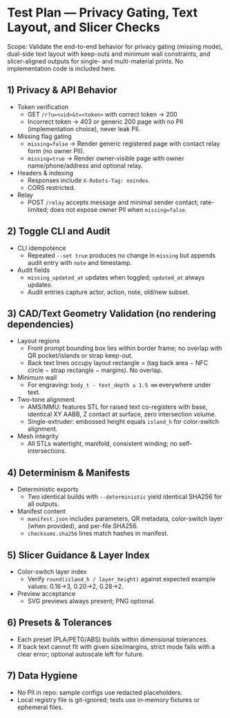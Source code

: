 # Test Plan — Privacy Gating, Text Layout, and Slicer Checks

Scope: Validate the end-to-end behavior for privacy gating (missing mode), dual-side text layout with keep-outs and minimum wall constraints, and slicer-aligned outputs for single- and multi-material prints. No implementation code is included here.

## 1) Privacy & API Behavior
- Token verification
  - GET `/r?u=<uid>&t=<token>` with correct token → 200
  - Incorrect token → 403 or generic 200 page with no PII (implementation choice), never leak PII.
- Missing flag gating
  - `missing=false` → Render generic registered page with contact relay form (no owner PII).
  - `missing=true` → Render owner-visible page with owner name/phone/address and optional relay.
- Headers & indexing
  - Responses include `X-Robots-Tag: noindex`.
  - CORS restricted.
- Relay
  - POST `/relay` accepts message and minimal sender contact; rate-limited; does not expose owner PII when `missing=false`.

## 2) Toggle CLI and Audit
- CLI idempotence
  - Repeated `--set true` produces no change in `missing` but appends audit entry with `note` and timestamp.
- Audit fields
  - `missing_updated_at` updates when toggled; `updated_at` always updates.
  - Audit entries capture actor, action, note, old/new subset.

## 3) CAD/Text Geometry Validation (no rendering dependencies)
- Layout regions
  - Front prompt bounding box lies within border frame; no overlap with QR pocket/islands or strap keep-out.
  - Back text lines occupy layout rectangle = (tag back area − NFC circle − strap rectangle − margins). No overlap.
- Minimum wall
  - For engraving: `body_t - text_depth ≥ 1.5 mm` everywhere under text.
- Two-tone alignment
  - AMS/MMU: features STL for raised text co-registers with base, identical XY AABB, Z contact at surface, zero intersection volume.
  - Single-extruder: embossed height equals `island_h` for color-switch alignment.
- Mesh integrity
  - All STLs watertight, manifold, consistent winding; no self-intersections.

## 4) Determinism & Manifests
- Deterministic exports
  - Two identical builds with `--deterministic` yield identical SHA256 for all outputs.
- Manifest content
  - `manifest.json` includes parameters, QR metadata, color-switch layer (when provided), and per-file SHA256.
  - `checksums.sha256` lines match hashes in manifest.

## 5) Slicer Guidance & Layer Index
- Color-switch layer index
  - Verify `round(island_h / layer_height)` against expected example values: 0.16→3, 0.20→2, 0.28→2.
- Preview acceptance
  - SVG previews always present; PNG optional.

## 6) Presets & Tolerances
- Each preset (PLA/PETG/ABS) builds within dimensional tolerances.
- If back text cannot fit with given size/margins, strict mode fails with a clear error; optional autoscale left for future.

## 7) Data Hygiene
- No PII in repo: sample configs use redacted placeholders.
- Local registry file is git-ignored; tests use in-memory fixtures or ephemeral files.

